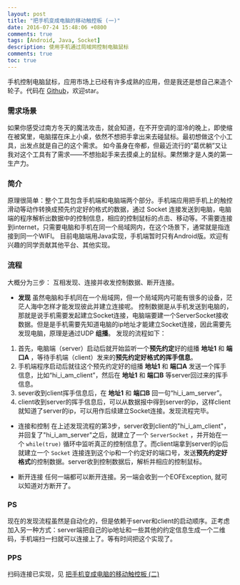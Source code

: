 ```yaml
---
layout: post
title: "把手机变成电脑的移动触控板 (一)"
date: 2016-07-24 15:48:06 +0800
comments: true
tags: [Android, Java, Socket]
description: 使用手机通过局域网控制电脑鼠标
comments: true
toc: true
---
```


手机控制电脑鼠标，应用市场上已经有许多成熟的应用，但是我还是想自己来造个轮子。代码在 [Github](https://github.com/t-gao/mobilemouse)，欢迎star。

### 需求场景
如果你感受过南方冬天的魔法攻击，就会知道，在不开空调的湿冷的晚上，即使缩在被窝里，电脑摆在床上小桌，依然不想把手拿出来去碰鼠标。最初想做这个小工具，出发点就是自己的这个需求。
如今虽身在帝都，但最近流行的“葛优躺”又让我对这个工具有了需求——不想抬起手来去摸桌上的鼠标。果然懒才是人类的第一生产力。

### 简介
原理很简单：整个工具包含手机端和电脑端两个部分。手机端应用把手机上的触控滑动等动作转换成预先约定好的格式的数据，通过 Socket 连接发送到电脑，电脑端的程序解析出数据中的控制信息，相应的控制鼠标的点击、移动等。不需要连接到internet，只需要电脑和手机在同一个局域网内，在这个场景下，通常就是指连接到同一个WIFI。
目前电脑端用Java实现，手机端暂时只有Android版。欢迎有兴趣的同学贡献其他平台、其他实现。

### 流程
大概分为三步： 互相发现、连接并收发控制数据、断开连接。

* **发现**
虽然电脑和手机同在一个局域网，但一个局域网内可能有很多的设备，茫茫人海中怎样才能发现彼此并建立连接呢。
控制数据是从手机发送到电脑的，那就是说手机需要发起建立Socket连接，电脑端要建一个ServerSocket接收数据。但是是手机需要先知道电脑的ip地址才能建立Socket连接，因此需要先发现电脑，原理是通过UDP **组播**。
发现的流程如下：
 1.  首先，电脑端（server）启动后就开始监听一个**预先约定**好的组播 **地址1** 和 **端口A** ，等待手机端（client）发来的**预先约定好格式的挥手信息**。
 2. 手机端程序启动后就往这个预先约定好的组播 **地址1** 和 **端口A** 发送一个挥手信息，比如“hi_i_am_client”，然后在 **地址1** 和 **端口B** 等server回过来的挥手信息。
 3. sever收到client挥手信息后，在 **地址1** 和 **端口B** 回一句“hi_i_am_server”。
 4. client收到server的挥手信息后，可以从数据报中得到server的ip，这样client就知道了server的ip，可以用作后续建立Socket连接。发现流程完毕。

* 连接和控制
在上述发现流程的第3步，server收到client的"hi_i_am_client"，并回复了"hi_i_am_server"之后，就建立了一个 `ServerSocket` ，并开始在一个 `while(true)` 循环中监听真正的控制信息了。而client端拿到server的ip后就建立一个 `Socket` 连接连到这个ip和一个约定好的端口号，发送**预先约定好格式**的控制数据。server收到控制数据后，解析并相应的控制鼠标。

* 断开连接
任何一端都可以断开连接。另一端会收到一个EOFException, 就可以知道对方断开了。


### PS
现在的发现流程虽然是自动化的，但是依赖于server和client的启动顺序。正考虑加入另一种方式：server端把自己的ip地址和一些其他的约定信息生成一个二维码，手机端扫一扫就可以连接上了。等有时间把这个实现了。

### PPS
扫码连接已实现，见 [把手机变成电脑的移动触控板 (二)](http://tangni.me/2016/07/turn-phones-into-mouses-2)
